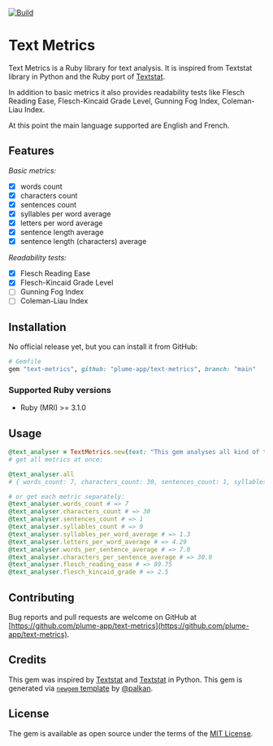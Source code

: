 <!-- [![Gem Version](https://badge.fury.io/rb/text-metrics.svg)](https://rubygems.org/gems/text-metrics) -->

[![Build](https://github.com/plume-app/text-metrics/workflows/Build/badge.svg)](https://github.com/plume-app/text-metrics/actions)

# Text Metrics

Text Metrics is a Ruby library for text analysis. It is inspired from Textstat library in Python and the Ruby port of [Textstat](https://github.com/kupolak/textstat).

In addition to basic metrics it also provides readability tests like Flesch Reading Ease, Flesch-Kincaid Grade Level, Gunning Fog Index, Coleman-Liau Index.

At this point the main language supported are English and French.

## Features

_Basic metrics:_


- [x] words count
- [x] characters count
- [x] sentences count
- [x] syllables per word average
- [x] letters per word average
- [x] sentence length average
- [x] sentence length (characters) average

_Readability tests:_

- [x] Flesch Reading Ease
- [x] Flesch-Kincaid Grade Level
- [ ] Gunning Fog Index
- [ ] Coleman-Liau Index

## Installation

No official release yet, but you can install it from GitHub:

```ruby
# Gemfile
gem "text-metrics", github: "plume-app/text-metrics", branch: "main"
```

### Supported Ruby versions

- Ruby (MRI) >= 3.1.0

## Usage

```ruby
@text_analyser = TextMetrics.new(text: "This gem analyses all kind of texts.")
# get all metrics at once:

@text_analyser.all
# { words_count: 7, characters_count: 30, sentences_count: 1, syllables_count: 9, syllables_per_word_average: 1.3, letters_per_word_average: 4.29, words_per_sentence_average: 7.0, characters_per_sentence_average: 30.0, flesch_reading_ease: 89.75, flesch_kincaid_grade: 2.5 }

# or get each metric separately:
@text_analyser.words_count # => 7
@text_analyser.characters_count # => 30
@text_analyser.sentences_count # => 1
@text_analyser.syllables_count # => 9
@text_analyser.syllables_per_word_average # => 1.3
@text_analyser.letters_per_word_average # => 4.29
@text_analyser.words_per_sentence_average # => 7.0
@text_analyser.characters_per_sentence_average # => 30.0
@text_analyser.flesch_reading_ease # => 89.75
@text_analyser.flesch_kincaid_grade # => 2.5
```

## Contributing

Bug reports and pull requests are welcome on GitHub at [https://github.com/plume-app/text-metrics](https://github.com/plume-app/text-metrics).

## Credits

This gem was inspired by [Textstat](https://github.com/kupolak/textstat) and [Textstat](https://github.com/textstat/textstat) in Python.
This gem is generated via [`newgem` template](https://github.com/palkan/newgem) by [@palkan](https://github.com/palkan).

## License

The gem is available as open source under the terms of the [MIT License](http://opensource.org/licenses/MIT).
